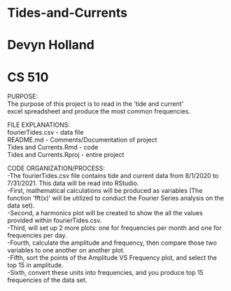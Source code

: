 # Tides-and-Currents
# Devyn Holland 
# CS 510

PURPOSE: <br />
The purpose of this project is to read in the 'tide and current' <br />
excel spreadsheet and produce the most common frequencies.<br />

FILE EXPLANATIONS: <br />
fourierTides.csv - data file <br />
README.md - Comments/Documentation of project <br />
Tides and Currents.Rmd - code <br />
Tides and Currents.Rproj - entire project <br />


CODE ORGANIZATION/PROCESS:<br />
-The fourierTides.csv file contains tide and current data from 8/1/2020 to 7/31/2021. This data will be read into RStudio.<br />
-First, mathematical calculations will be produced as variables (The function 'fft(x)' will be utilized to conduct the Fourier Series analysis on the data set).<br />
-Second, a harmonics plot will be created to show the all the values provided within fourierTides.csv.<br />
-Third, will set up 2 more plots: one for frequencies per month and one for frequencies per day.<br />
-Fourth, calculate the amplitude and frequency, then compare those two variables to one another on another plot.<br />
-Fifth, sort the points of the Amplitude VS Frequency plot, and select the top 15 in amplitude. <br />
-Sixth, convert these units into frequencies, and you produce top 15 frequencies of the data set. <br />
